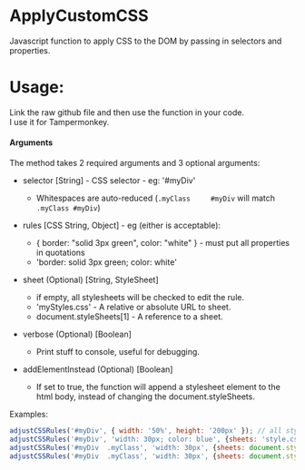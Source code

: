 # ApplyCustomCSS
Javascript function to apply CSS to the DOM by passing in selectors and properties.

# Usage:
Link the raw github file and then use the function in your code.
<br>
I use it for Tampermonkey.

#### Arguments
The method takes 2 required arguments and 3 optional arguments:

- selector [String] - CSS selector - eg: '#myDiv'
  * Whitespaces are auto-reduced (``.myClass     #myDiv`` will match ``.myClass #myDiv``)

- rules [CSS String, Object] - eg (either is acceptable):
  - { border: "solid 3px green", color: "white" } - must put all properties in quotations
  - 'border: solid 3px green; color: white'

- sheet (Optional) [String, StyleSheet]
  - if empty, all stylesheets will be checked to edit the rule.
  - 'myStyles.css' - A relative or absolute URL to sheet.
  - document.styleSheets[1] - A reference to a sheet.

- verbose (Optional) [Boolean]
  - Print stuff to console, useful for debugging.

- addElementInstead (Optional) [Boolean]
  - If set to true, the function will append a stylesheet element to the html body, instead of changing the document.styleSheets.

Examples:

```js
adjustCSSRules('#myDiv', { width: '50%', height: '200px' }); // all stylesheets
adjustCSSRules('#myDiv', 'width: 30px; color: blue', {sheets: 'style.css'}); // style.css only  
adjustCSSRules('#myDiv  .myClass', 'width: 30px', {sheets: document.styleSheets[0]}); // Apply to both '#myDiv' and '.myClass' and only first stylesheet
adjustCSSRules('#myDiv  .myClass', 'width: 30px', {sheets: document.styleSheets[0], verbose: true, addElementInstead: true}); // All options at once, but the addElementInstead will override the css file input
```
